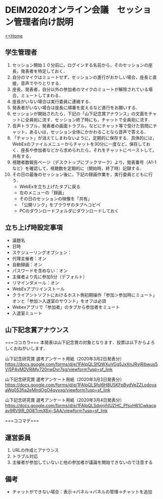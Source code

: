 # DEIM2020オンライン会議　セッション管理者向け説明

[<<Home](README.md)

## 学生管理者

1. セッション開始１０分前に，ログインする名前から，そのセッションの座長，発表者を特定しておく．
1. 自分のマイクはミュートせず，セッションの進行がおかしい場合，座長と直接，音声でやりとりする．
1. 座長，発表者，自分以外の参加者のマイクのミュートが解除されている場合，ミュートしてまわる．
1. 座長がいない場合は実行委員に連絡する．
1. 発表者がいない場合は座長に順番を変えるなど進行をお願いする．
1. セッションが開始されたら，下記の「山下記念賞アナウンス」の文面をチャットに全員宛に流す．セッション終了時にも，チャットで全員宛に流す．
1. 音声トラブル，発表者の画面トラブル，などにチャット等で受けた質問にチャット，あるいは，セッション全体にかかわることなら音声で答える．
1. 「チャット」が消えてしまわないように，定期的に保存する．具体的には，WebExのファイルメニューからチャットを30分に一度など，保存しておく．座長や参加者などから求められたら，それをチャットにペーストして，共有する．
1. 視聴者数報告ページ（デスクトップにブックマーク）より，発表番号（A1-1など）を確認して，視聴数を定期的に（開始時，終了時）記録する．
1. その日の最後のセッション後に，下記の録画作業を，実行委員とともに行う．
    - WebExを立ち上げたタブに戻る
    - 左のメニューの「録画」
    - その日のセッションの映像を「共有」
    - 「公開リンク」をブラウザのタブへコピペ
    - PCのダウンロードフォルダにダウンロードしておく

## 立ち上げ時設定事項
- 議題名
- 日時
- スケジューリングオプション：
- 代理主催者：オン
- 自動録画：オン
- パスワードを含めない：オン
- 主催者より先に参加5分（デフォルト）
- リマインダメール：オン
- WebExアプリインストール
- クライアントソフトにおけるホスト側初期操作「参加＞参加時にミュート」オンと「参加＞入退室のサウンド」をオフは必須
- Webexアプリで「参加者」のタブから参加者をミュート
- 入退室ミュート

## 山下記念賞アナウンス

===ココカラ===
本発表は山下記念賞の対象となります．投票は以下からよろしくおねがいします．

山下記念研究賞 選考アンケート用紙（2020年3月2日発表分）
https://docs.google.com/forms/d/e/1FAIpQLSfQWXuVGg5JxXnJRyjRibwus5Vi5P4vMDVRiMy720nwDvr7sg/viewform?usp=sf_link

山下記念研究賞 選考アンケート用紙（2020年3月3日発表分）
https://docs.google.com/forms/d/e/1FAIpQLSfoI6H8U5KFpBydVeZZLodoyaaWq053fja2eMirdOgO4qyvxg/viewform?usp=sf_link

山下記念研究賞 選考アンケート用紙（2020年3月4日発表分）
https://docs.google.com/forms/d/e/1FAIpQLSdxjnjhIUZHC_PfsvH61Cwkacpav9RV9lR_0O8TrmX6xj-SAA/viewform?usp=sf_link

===ココマデ===

## 運営委員

1. URLの作成とアナウンス
1. トラブル対応
1. 主催者が参加していないと他の参加者が議論を開始できないので注意する


## 備考

- チャットができない場合：表示→パネル→パネルの管理→チャットを追加

